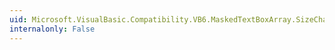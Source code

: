 ```yaml
---
uid: Microsoft.VisualBasic.Compatibility.VB6.MaskedTextBoxArray.SizeChanged
internalonly: False
---
```

